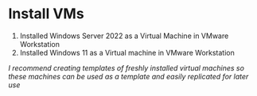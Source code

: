 # Install VMs

1. Installed Windows Server 2022 as a Virtual Machine in VMware Workstation
2. Installed Windows 11 as a Virtual machine in VMware Workstation

*I recommend creating templates of freshly installed virtual machines so these machines can be used as a template and easily replicated for later use*
